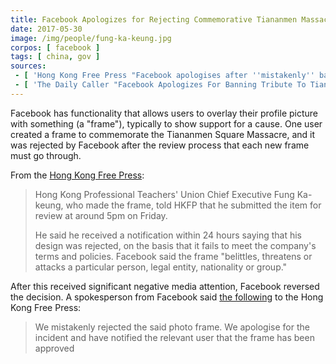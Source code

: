 ```yaml
---
title: Facebook Apologizes for Rejecting Commemorative Tiananmen Massacre Frame
date: 2017-05-30
image: /img/people/fung-ka-keung.jpg
corpos: [ facebook ]
tags: [ china, gov ]
sources:
 - [ 'Hong Kong Free Press "Facebook apologises after ''mistakenly'' banning 1989 Tiananmen massacre profile tribute" by Ellie Ng (30 May 2017)', 'www.hongkongfp.com/2017/05/30/facebook-apologises-mistakenly-banning-1989-tiananmen-massacre-profile-tribute/' ]
 - [ 'The Daily Caller "Facebook Apologizes For Banning Tribute To Tiananmen Massacre" by Eric Lieberman (30 May 2017)', 'archive.vn/uJ85J' ]
---
```


Facebook has functionality that allows users to overlay their profile picture with something (a "frame"), typically to show support for a cause.
One user created a frame to commemorate the Tiananmen Square Massacre, and it was rejected by Facebook after the review process that each new frame must go through.

From the [Hong Kong Free Press](https://archive.vn/oum8r#selection-1709.0-1715.271):
> Hong Kong Professional Teachers' Union Chief Executive Fung Ka-keung, who made the frame, told HKFP that he submitted the item for review at around 5pm on Friday.
>
> He said he received a notification within 24 hours saying that his design was rejected, on the basis that it fails to meet the company's terms and policies. Facebook said the frame "belittles, threatens or attacks a particular person, legal entity, nationality or group."

After this received significant negative media attention, Facebook reversed the decision.
A spokesperson from Facebook said [the following](https://archive.vn/oum8r#selection-1761.1-1761.144) to the Hong Kong Free Press:
> We mistakenly rejected the said photo frame.
> We apologise for the incident and have notified the relevant user that the frame has been approved
